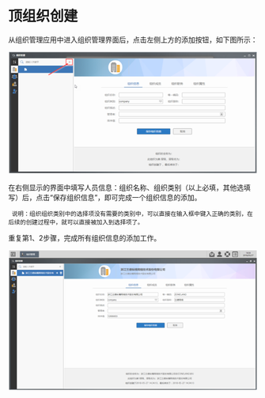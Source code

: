 # 顶组织创建

从组织管理应用中进入组织管理界面后，点击左侧上方的添加按钮，如下图所示：

![](../../../.gitbook/assets/image%20%2820%29.png)

在右侧显示的界面中填写人员信息：组织名称、组织类别（以上必填，其他选填写）后，点击“保存组织信息”，即可完成一个组织信息的添加。

     说明：组织组织类别中的选择项没有需要的类别中，可以直接在输入框中键入正确的类别，在后续的创建过程中，就可以直接被加入到选择项了。

重复第1、2步骤，完成所有组织信息的添加工作。

![](../../../.gitbook/assets/image%20%2815%29.png)

